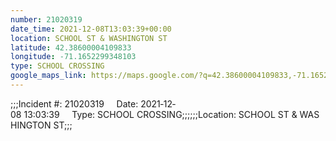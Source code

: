 ```yaml
---
number: 21020319
date_time: 2021-12-08T13:03:39+00:00
location: SCHOOL ST & WASHINGTON ST
latitude: 42.38600004109833
longitude: -71.1652299348103
type: SCHOOL CROSSING
google_maps_link: https://maps.google.com/?q=42.38600004109833,-71.1652299348103
---
```


;;;Incident #: 21020319     Date: 2021‐12‐08 13:03:39     Type: SCHOOL CROSSING;;;;;;Location: SCHOOL ST & WASHINGTON ST;;;

